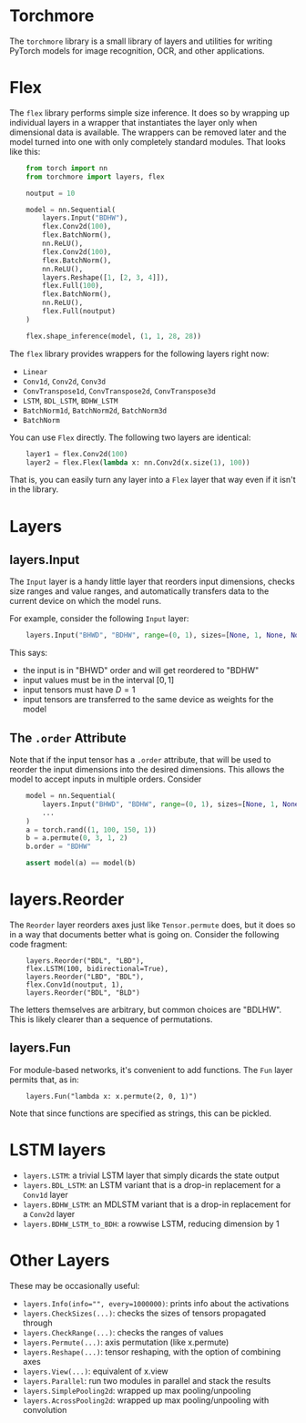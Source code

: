# Torchmore

The `torchmore` library is a small library of layers and utilities
for writing PyTorch models for image recognition, OCR, and other applications.


# Flex


The `flex` library performs simple size inference. It does so by wrapping
up individual layers in a wrapper that instantiates the layer only when
dimensional data is available. The wrappers can be removed later and
the model turned into one with only completely standard modules. That
looks like this:

```Python
    from torch import nn
    from torchmore import layers, flex

    noutput = 10

    model = nn.Sequential(
        layers.Input("BDHW"),
        flex.Conv2d(100),
        flex.BatchNorm(),
        nn.ReLU(),
        flex.Conv2d(100),
        flex.BatchNorm(),
        nn.ReLU(),
        layers.Reshape([1, [2, 3, 4]]),
        flex.Full(100),
        flex.BatchNorm(),
        nn.ReLU(),
        flex.Full(noutput)
    )

    flex.shape_inference(model, (1, 1, 28, 28))
```

The `flex` library provides wrappers for the following layers right now:

- `Linear`
- `Conv1d`, `Conv2d`, `Conv3d`
- `ConvTranspose1d`, `ConvTranspose2d`, `ConvTranspose3d`
- `LSTM`, `BDL_LSTM`, `BDHW_LSTM`
- `BatchNorm1d`, `BatchNorm2d`, `BatchNorm3d`
- `BatchNorm`

You can use `Flex` directly. The following two layers are identical:

```Python
    layer1 = flex.Conv2d(100)
    layer2 = flex.Flex(lambda x: nn.Conv2d(x.size(1), 100))
```

That is, you can easily turn any layer into a `Flex` layer that way even if it isn't in the library.


# Layers


## layers.Input

The `Input` layer is a handy little layer that reorders input dimensions, checks size ranges and value ranges, and automatically transfers data to the current device on which the model runs.

For example, consider the following `Input` layer:

```Python
    layers.Input("BHWD", "BDHW", range=(0, 1), sizes=[None, 1, None, None]),
```

This says:

- the input is in "BHWD" order and will get reordered to "BDHW"
- input values must be in the interval $[0, 1]$
- input tensors must have $D=1$
- input tensors are transferred to the same device as weights for the model

## The `.order` Attribute

Note that if the input tensor has a `.order` attribute, that will be used to reorder the input
dimensions into the desired dimensions. This allows the model to accept inputs in multiple orders. Consider

```Python
    model = nn.Sequential(
        layers.Input("BHWD", "BDHW", range=(0, 1), sizes=[None, 1, None, None]),
        ...
    )
    a = torch.rand((1, 100, 150, 1))
    b = a.permute(0, 3, 1, 2)
    b.order = "BDHW"

    assert model(a) == model(b)
```

# layers.Reorder

The `Reorder` layer reorders axes just like `Tensor.permute` does, but it does so in a way that documents better what is going on. Consider the following code fragment:

        layers.Reorder("BDL", "LBD"),
        flex.LSTM(100, bidirectional=True),
        layers.Reorder("LBD", "BDL"),
        flex.Conv1d(noutput, 1),
        layers.Reorder("BDL", "BLD")

The letters themselves are arbitrary, but common choices are "BDLHW". This is likely clearer than a sequence of permutations.

## layers.Fun

For module-based networks, it's convenient to add functions. The `Fun` layer permits that, as in:

        layers.Fun("lambda x: x.permute(2, 0, 1)")

Note that since functions are specified as strings, this can be pickled.

# LSTM layers

- `layers.LSTM`: a trivial LSTM layer that simply dicards the state output
- `layers.BDL_LSTM`: an LSTM variant that is a drop-in replacement for a `Conv1d` layer
- `layers.BDHW_LSTM`: an MDLSTM variant that is a drop-in replacement for a `Conv2d` layer
- `layers.BDHW_LSTM_to_BDH`: a rowwise LSTM, reducing dimension by 1

# Other Layers

These may be occasionally useful:

- `layers.Info(info="", every=1000000)`: prints info about the activations
- `layers.CheckSizes(...)`: checks the sizes of tensors propagated through
- `layers.CheckRange(...)`: checks the ranges of values
- `layers.Permute(...)`: axis permutation (like x.permute)
- `layers.Reshape(...)`: tensor reshaping, with the option of combining axes
- `layers.View(...)`: equivalent of x.view
- `layers.Parallel`: run two modules in parallel and stack the results
- `layers.SimplePooling2d`: wrapped up max pooling/unpooling
- `layers.AcrossPooling2d`: wrapped up max pooling/unpooling with convolution
